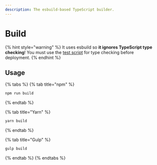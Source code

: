```yaml
---
description: The esbuild-based TypeScript builder.
---
```


# Build

{% hint style="warning" %}
It uses esbuild so **it ignores TypeScript type checking**! You must use the [test script](test.md) for type checking before deployment.
{% endhint %}

## Usage

{% tabs %}
{% tab title="npm" %}
```bash
npm run build
```
{% endtab %}

{% tab title="Yarn" %}
```bash
yarn build
```
{% endtab %}

{% tab title="Gulp" %}
```bash
gulp build
```
{% endtab %}
{% endtabs %}

